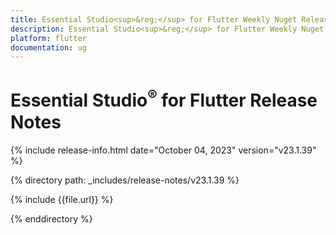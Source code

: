 ```yaml
---
title: Essential Studio<sup>&reg;</sup> for Flutter Weekly Nuget Release Release Notes  
description: Essential Studio<sup>&reg;</sup> for Flutter Weekly Nuget Release Release Notes  
platform: flutter
documentation: ug
---
```


# Essential Studio<sup>&reg;</sup> for Flutter Release Notes  

{% include release-info.html date="October 04, 2023" version="v23.1.39" %} 

{% directory path: _includes/release-notes/v23.1.39 %}

{% include {{file.url}} %}

{% enddirectory %}